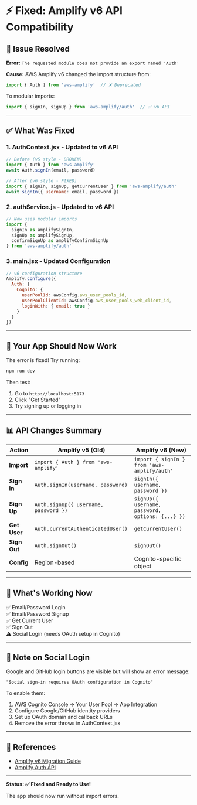# ⚡ Fixed: Amplify v6 API Compatibility

## 🐛 Issue Resolved

**Error:** `The requested module does not provide an export named 'Auth'`

**Cause:** AWS Amplify v6 changed the import structure from:
```javascript
import { Auth } from 'aws-amplify'  // ❌ Deprecated
```

To modular imports:
```javascript
import { signIn, signUp } from 'aws-amplify/auth'  // ✅ v6 API
```

---

## ✅ What Was Fixed

### 1. **AuthContext.jsx** - Updated to v6 API
```javascript
// Before (v5 style - BROKEN)
import { Auth } from 'aws-amplify'
await Auth.signIn(email, password)

// After (v6 style - FIXED)
import { signIn, signUp, getCurrentUser } from 'aws-amplify/auth'
await signIn({ username: email, password })
```

### 2. **authService.js** - Updated to v6 API
```javascript
// Now uses modular imports
import { 
  signIn as amplifySignIn, 
  signUp as amplifySignUp,
  confirmSignUp as amplifyConfirmSignUp
} from 'aws-amplify/auth'
```

### 3. **main.jsx** - Updated Configuration
```javascript
// v6 configuration structure
Amplify.configure({
  Auth: {
    Cognito: {
      userPoolId: awsConfig.aws_user_pools_id,
      userPoolClientId: awsConfig.aws_user_pools_web_client_id,
      loginWith: { email: true }
    }
  }
})
```

---

## 🚀 Your App Should Now Work

The error is fixed! Try running:

```bash
npm run dev
```

Then test:
1. Go to `http://localhost:5173`
2. Click "Get Started"
3. Try signing up or logging in

---

## 📊 API Changes Summary

| Action | Amplify v5 (Old) | Amplify v6 (New) |
|--------|------------------|------------------|
| **Import** | `import { Auth } from 'aws-amplify'` | `import { signIn } from 'aws-amplify/auth'` |
| **Sign In** | `Auth.signIn(username, password)` | `signIn({ username, password })` |
| **Sign Up** | `Auth.signUp({ username, password })` | `signUp({ username, password, options: {...} })` |
| **Get User** | `Auth.currentAuthenticatedUser()` | `getCurrentUser()` |
| **Sign Out** | `Auth.signOut()` | `signOut()` |
| **Config** | Region-based | Cognito-specific object |

---

## 🎯 What's Working Now

✅ Email/Password Login  
✅ Email/Password Signup  
✅ Get Current User  
✅ Sign Out  
⚠️ Social Login (needs OAuth setup in Cognito)

---

## 📝 Note on Social Login

Google and GitHub login buttons are visible but will show an error message:
```
"Social sign-in requires OAuth configuration in Cognito"
```

To enable them:
1. AWS Cognito Console → Your User Pool → App Integration
2. Configure Google/GitHub identity providers
3. Set up OAuth domain and callback URLs
4. Remove the error throws in AuthContext.jsx

---

## 🔗 References

- [Amplify v6 Migration Guide](https://docs.amplify.aws/javascript/build-a-backend/auth/set-up-auth/)
- [Amplify Auth API](https://docs.amplify.aws/javascript/build-a-backend/auth/connect-your-frontend/)

---

**Status: ✅ Fixed and Ready to Use!**

The app should now run without import errors.
